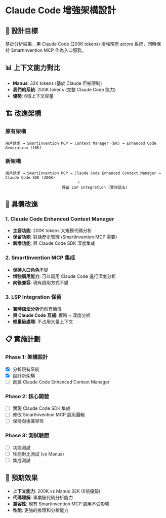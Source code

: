 # Claude Code 增強架構設計

## 🎯 **設計目標**

基於分析結果，用 Claude Code (200K tokens) 增強現有 aicore 系統，同時保持 SmartInvention MCP 作為入口服務。

## 📊 **上下文能力對比**

- **Manus**: 32K tokens (基於 Claude 但被限制)
- **我們的系統**: 200K tokens (完整 Claude Code 能力)
- **優勢**: 6倍上下文容量

## 🏗️ **改進架構**

### 原有架構
```
用戶請求 → SmartInvention MCP → Context Manager (8K) → Enhanced Code Generation (10K)
```

### 新架構
```
用戶請求 → SmartInvention MCP → Claude Code Enhanced Context Manager → Claude Code SDK (200K)
                                ↓
                         保留 LSP Integration (實時語法)
```

## 🔧 **具體改進**

### 1. **Claude Code Enhanced Context Manager**
- **主要功能**: 200K tokens 大規模代碼分析
- **保留功能**: 對話歷史管理 (SmartInvention MCP 需要)
- **新增功能**: 與 Claude Code SDK 深度集成

### 2. **SmartInvention MCP 集成**
- **保持入口角色**不變
- **增強調用能力**: 可以調用 Claude Code 進行深度分析
- **向後兼容**: 現有調用方式不變

### 3. **LSP Integration 保留**
- **實時語法分析**仍然有價值
- **與 Claude Code 互補**: 實時 + 深度分析
- **輕量級處理**: 不占用大量上下文

## 📋 **實施計劃**

### Phase 1: 架構設計
- [x] 分析現有系統
- [x] 設計新架構
- [ ] 創建 Claude Code Enhanced Context Manager

### Phase 2: 核心開發
- [ ] 實現 Claude Code SDK 集成
- [ ] 修改 SmartInvention MCP 調用邏輯
- [ ] 保持向後兼容性

### Phase 3: 測試驗證
- [ ] 功能測試
- [ ] 性能對比測試 (vs Manus)
- [ ] 集成測試

## 🎯 **預期效果**

- **上下文能力**: 200K vs Manus 32K (6倍優勢)
- **代碼理解**: 專業級代碼分析能力
- **兼容性**: 現有 SmartInvention MCP 調用不受影響
- **性能**: 更強的推理和分析能力

